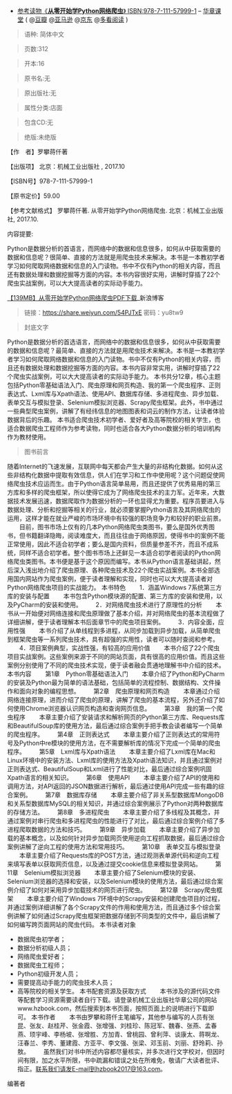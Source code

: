 - [参考读物《**从零开始学Python网络爬虫**》 ISBN:978-7-111-57999-1](http://www.hzcourse.com/web/refbook/detail/7515/208) – [华章课堂](http://www.hzcourse.com/)
( @[豆瓣](https://book.douban.com/subject/27180929/)   @[亚马逊](https://www.amazon.cn/dp/B076WLNRV1) @[京东](https://item.jd.com/12215717.html) @[多看阅读](https://www.duokan.com/book/172186) )

> 语种: 简体中文

> 页数:312

> 开本:16

> 原书名:无

> 原出版社:无

> 属性分类:店面

> 包含CD:无

> 绝版:未绝版

【作　者】罗攀蒋仟著

【出版项】 北京：机械工业出版社 , 2017.10

【ISBN号】978-7-111-57999-1

【原书定价】59.00

【参考文献格式】 罗攀蒋仟著. 从零开始学Python网络爬虫. 北京：机械工业出版社, 2017.10.

内容提要:

Python是数据分析的首语言，而网络中的数据和信息很多，如何从中获取需要的数据和信息呢？很简单、直接的方法就是用爬虫技术来解决。本书是一本教初学者学习如何爬取网络数据和信息的入门读物。书中不仅有Python的相关内容，而且还有数据处理和数据挖掘等方面的内容。本书内容很好实用，讲解时穿插了22个爬虫实战案例，可以大大提高读者的实际动手能力。

[【139MB】从零开始学Python网络爬虫PDF下载](https://blog.sina.com.cn/s/blog_af19001e0102x466.html)_新浪博客

> 链接：https://share.weiyun.com/54PJTxE 密码：yu8tw9


> 封底文字

Python是数据分析的首选语言，而网络中的数据和信息很多，如何从中获取需要的数据和信息呢？最简单、直接的方法就是用爬虫技术来解决。本书是一本教初学者学习如何爬取网络数据和信息的入门读物。书中不仅有Python的相关内容，而且还有数据处理和数据挖掘等方面的内容。本书内容非常实用，讲解时穿插了22个爬虫实战案例，可以大大提高读者的实际动手能力。
本书共分12章，核心主题包括Python零基础语法入门、爬虫原理和网页构造、我的第一个爬虫程序、正则表达式、Lxml库与Xpath语法、使用API、数据库存储、多进程爬虫、异步加载、表单交互与模拟登录、Selenium模拟浏览器、Scrapy爬虫框架。此外，书中通过一些典型爬虫案例，讲解了有经纬信息的地图图表和词云的制作方法，让读者体验数据背后的乐趣。
本书适合爬虫技术初学者、爱好者及高等院校的相关学生，也适合数据爬虫工程师作为参考读物，同时也适合各大Python数据分析的培训机构作为教材使用。

> 图书前言

随着Internet的飞速发展，互联网中每天都会产生大量的非结构化数据。如何从这些非结构化数据中提取有效信息，供人们在学习和工作中使用呢？这个问题促使网络爬虫技术应运而生。由于Python语言简单易用，而且还提供了优秀易用的第三方库和多样的爬虫框架，所以使得它成为了网络爬虫技术的主力军。近年来，大数据技术发展迅速，数据爬取作为数据分析的一环也显得尤为重要。程序员要进入与数据处理、分析和挖掘等相关的行业，就必须要掌握Python语言及其网络爬虫的运用，这样才能在就业严峻的市场环境中有较强的职场竞争力和较好的职业前景。
　　目前，图书市场上仅有的几本Python网络爬虫类图书，要么是国外优秀图书，但书籍翻译隐晦，阅读难度大，而且往往由于网络原因，使得书中的案例不能正常使用，因此不适合初学者；要么是国内资料，但质量参差不齐，而且不成系统，同样不适合初学者。整个图书市场上还鲜见一本适合初学者阅读的Python网络爬虫类图书。本书便是基于这个原因而编写。本书从Python语言基础讲起，然后深入浅出地介绍了爬虫原理、各种爬虫技术及22个爬虫实战案例。本书全部选用国内网站作为爬虫案例，便于读者理解和实现，同时也可以大大提高读者对Python网络爬虫项目的实战能力。
本书特色
　　1．涵盖Windows 7系统第三方库的安装与配置
　　本书包含Python模块源的配置、第三方库的安装和使用，以及PyCharm的安装和使用。
　　2．对网络爬虫技术进行了原理性的分析
　　本书从一开始便对网络连接和爬虫原理做了基本介绍，并对网络爬虫的基本流程做了详细讲解，便于读者理解本书后面章节中的爬虫项目案例。
　　3．内容全面，应用性强
　　本书介绍了从单线程到多进程，从同步加载到异步加载，从简单爬虫到框架爬虫等一系列爬虫技术，具有超强的实用性，读者可以随时查阅和参考。
　　4．项目案例典型，实战性强，有较高的应用价值
　　本书介绍了22个爬虫项目实战案例。这些案例来源于不同的网站页面，具有很高的应用价值。而且这些案例分别使用了不同的爬虫技术实现，便于读者融会贯通地理解书中介绍的技术。
本书内容
　　第1章　Python零基础语法入门
　　本章介绍了Python和PyCharm的安装及Python最为简单的语法基础，包括简单的流程控制、数据结构、文件操作和面向对象的编程思想。
　　第2章　爬虫原理和网页构造
　　本章通过介绍网络连接原理，进而介绍了爬虫的原理，讲解了爬虫的基本流程，另外还介绍了如何使用Chrome浏览器认识网页构造和查询网页信息。
　　第3章　我的第一个爬虫程序
　　本章主要介绍了安装请求和解析网页的Python第三方库、Requests库和BeautifulSoup库的使用方法，最后通过综合案例手把手教会读者编写一个简单的爬虫程序。
　　第4章　正则表达式
　　本章主要介绍了正则表达式的常用符号及Python中re模块的使用方法，在不需要解析库的情况下完成一个简单的爬虫程序。
　　第5章　Lxml库与Xpath语法
　　本章主要介绍了Lxml库在Mac和Linux环境中的安装方法、Lxml库的使用方法及Xpath语法知识，并且通过案例对正则表达式、BeautifulSoup和Lxml进行了性能对比，最后通过综合案例巩固Xpath语言的相关知识。
　　第6章　使用API
　　本章主要介绍了API的使用和调用方法，对API返回的JSON数据进行解析，最后通过使用API完成一些有趣的综合案例。
　　第7章　数据库存储
　　本章主要介绍了非关系型数据库MongoDB和关系型数据库MySQL的相关知识，并通过综合案例展示了Python对两种数据库的存储方法。
　　第8章　多进程爬虫
　　本章主要介绍了多线程及其概念，并通过案例对串行爬虫和多进程爬虫的性能进行了对比，最后通过综合案例介绍了多进程爬取数据的方法和技巧。
　　第9章　异步加载
　　本章主要介绍了异步加载的基本概念，以及如何针对异步加载网页使用逆向工程抓取数据，最后通过综合案例讲解了逆向工程的使用方法和常用技巧。
　　第10章　表单交互与模拟登录
　　本章主要介绍了Requests库的POST方法，通过观测表单源代码和逆向工程来填写表单以获取网页信息，以及通过提交cookie信息来模拟登录网站。
　　第11章　Selenium模拟浏览器
　　本章主要介绍了Selenium模块的安装、Selenium浏览器的选择和安装，以及Selenium模块的使用方法，最后通过综合案例介绍了如何对采用异步加载技术的网页进行爬虫。
　　第12章　Scrapy爬虫框架
　　本章主要介绍了Windows 7环境中的Scrapy安装和创建爬虫项目的过程，并通过案例详细讲解了各个Scrapy文件的作用和使用方法，而且通过多个综合案例讲解了如何通过Scrapy爬虫框架把数据存储到不同类型的文件中，最后讲解了如何编写跨页面网站的爬虫代码。
本书读者对象
* 数据爬虫初学者；
* 数据分析初级人员；
* 网络爬虫爱好者；
* 数据爬虫工程师；
* Python初级开发人员；
* 需要提高动手能力的爬虫技术人员；
* 高等院校的相关学生。
本书配套资源及获取方式
　　本书涉及的源代码文件等配套学习资源需要读者自行下载。请登录机械工业出版社华章公司的网站www.hzbook.com，然后搜索到本书页面，按照页面上的说明进行下载即可。
本书作者
　　本书由罗攀和蒋仟主笔编写，其他参与编写的人员有张昆、张友、赵桂芹、张金霞、张增强、刘桂珍、陈冠军、魏春、张燕、孟春燕、顼宇峰、李杨坡、张增胜、方加青、曾桃园、曾利萍、谈康太、蒋啊龙、汪春兰、李秀、董建霞、方亚平、李文强、张梁、邓玉前、刘丽、舒玲莉、孙敖。
　　虽然我们对书中所述内容都尽量核实，并多次进行文字校对，但因时间有限，加之水平所限，书中疏漏和错误之处在所难免，敬请广大读者批评、指正。联系我们请发E-mail到hzbook2017@163.com。

编著者
